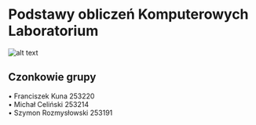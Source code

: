 # Podstawy obliczeń Komputerowych Laboratorium 
![alt text](data:https://pokoleniew.pl/files/news/pwr-logo.png)
## Czonkowie grupy
•	Franciszek Kuna 253220	
•	Michał Celiński 253214		
•	Szymon Rozmysłowski 253191


